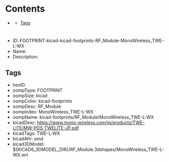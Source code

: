 



Contents
========

* [](#)
	* [Tags](#tags)

# 

- ID: FOOTPRINT-kicad-kicad-footprints-RF_Module-MonoWireless_TWE-L-WX
- Name: 
- Description: 

## Tags

- hexID: 
- oompType: FOOTPRINT
- oompSize: kicad
- oompColor: kicad-footprints
- oompDesc: RF_Module
- oompIndex: MonoWireless_TWE-L-WX
- oompName: kicad-footprints/RF_Module/MonoWireless_TWE-L-WX
- kicadDesc: https://www.mono-wireless.com/jp/products/TWE-LITE/MW-PDS-TWELITE-JP.pdf
- kicadTags: TWE-L-WX
- kicadAttr: smd
- kicad3DModel: ${KICAD6_3DMODEL_DIR}/RF_Module.3dshapes/MonoWireless_TWE-L-WX.wrl
